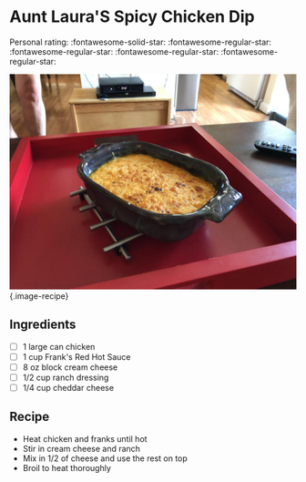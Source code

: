 # Aunt Laura'S Spicy Chicken Dip

<!-- {cts} rating=1; (User can specify rating on scale of 1-5) -->

Personal rating: :fontawesome-solid-star: :fontawesome-regular-star: :fontawesome-regular-star: :fontawesome-regular-star: :fontawesome-regular-star:

<!-- {cte} -->

<!-- {cts} name_image=aunt_laura's_spicy_chicken_dip.jpeg; (User can specify image name) -->

![aunt_laura's_spicy_chicken_dip.jpeg](./aunt_laura's_spicy_chicken_dip.jpeg){.image-recipe}

<!-- {cte} -->

## Ingredients

- [ ] 1 large can chicken
- [ ] 1 cup Frank's Red Hot Sauce
- [ ] 8 oz block cream cheese
- [ ] 1/2 cup ranch dressing
- [ ] 1/4 cup cheddar cheese

## Recipe

- Heat chicken and franks until hot
- Stir in cream cheese and ranch
- Mix in 1/2 of cheese and use the rest on top
- Broil to heat thoroughly

